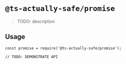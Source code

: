 # `@ts-actually-safe/promise`

> TODO: description

## Usage

```
const promise = require('@ts-actually-safe/promise');

// TODO: DEMONSTRATE API
```
